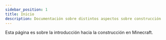```yaml
---
sidebar_position: 1
title: Inicio
description: Documentación sobre distintos aspectos sobre construcción en Minecraft.
---
```


Esta página es sobre la introducción hacia la construcción en Minecraft.
